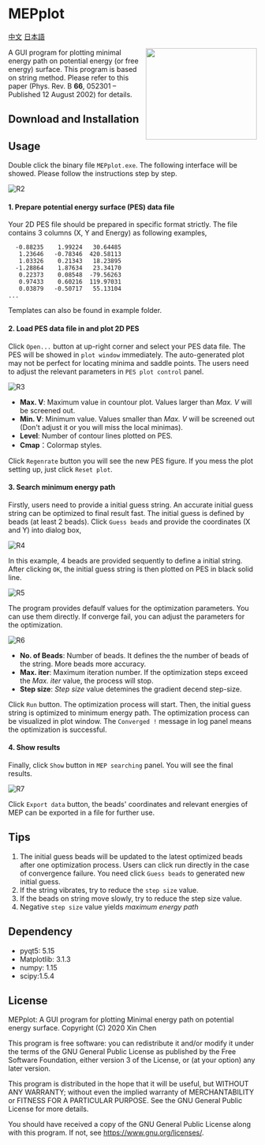 

# MEPplot
 [中文](README_CN.md)  [日本語](README_JP.md)

<a href="https://explosion.ai"><img src=".\ui\Logo.png"  width="225" height="185" align="right" /></a>

A GUI program for plotting minimal energy path on potential energy (or free energy) surface. This program is based on string method. Please refer to this paper (Phys. Rev. B **66**, 052301 – Published 12 August 2002) for details.

## Download and  Installation



## Usage

Double click the binary file `MEPplot.exe`. The following interface will be showed. Please follow the instructions step by step.

<img src=".\Readme-figures\R2.png" alt="R2"  />

#### 1. Prepare potential energy surface (PES) data file

Your 2D PES file should be prepared in specific format strictly. The file contains 3 columns (X, Y and Energy) as following examples,

```
  -0.88235    1.99224   30.64485
   1.23646   -0.78346  420.58113
   1.03326    0.21343   18.23895
  -1.28864    1.87634   23.34170
   0.22373    0.08548  -79.56263
   0.97433    0.60216  119.97031
   0.03879   -0.50717   55.13104
...
```

Templates can also be found in example folder. 



#### 2. Load PES data file in and plot 2D PES

Click `Open...` button at up-right corner and select your PES data file. The PES will be showed in `plot window` immediately. The auto-generated plot may not be perfect for locating minima and saddle points. The users need to adjust the relevant parameters in `PES plot control` panel. 

<img src=".\Readme-figures\R3.png" alt="R3"  />

* **Max. V**: Maximum value in countour plot. Values larger than *Max. V* will be screened out. 
* **Min. V**: Minimum  value. Values smaller than *Max. V* will be screened out (Don't adjust it or you will miss the local minimas).
* **Level**: Number of contour lines plotted on PES. 
* **Cmap**：Colormap styles.

Click `Regenrate` button you will see the new PES figure. If you mess the plot setting up, just click `Reset plot`. 



#### 3. Search minimum energy path

Firstly, users need to provide a initial guess string. An accurate initial guess string can be optimized to final result fast. The initial guess is defined by beads (at least 2 beads). Click `Guess beads` and provide the coordinates (X and Y) into dialog box,



<img src=".\Readme-figures\R4.png" alt="R4"  />

In this example, 4 beads are provided sequently to define a initial string. After clicking `OK`, the initial guess string is then plotted on PES in black solid line. 

<img src=".\Readme-figures\R5.png" alt="R5"  />

The program provides defaulf values for the optimization parameters. You can use them directly. If converge fail, you can adjust the parameters for the optimization. 

<img src=".\Readme-figures\R6.png" alt="R6"  />

* **No. of Beads**: Number of beads. It defines the the number of beads of the string. More beads more accuracy. 
* **Max. iter**: Maximum iteration number. If the optimization steps exceed the *Max. iter* value, the process will stop. 
* **Step size**:  *Step size* value detemines the gradient decend step-size.  



Click `Run` button. The optimization process will start. Then, the initial guess string is optimized to minimum energy path. The optimization process can be visualized in plot window. The  `Converged !` message in log panel means the optimization is successful. 



#### 4. Show results

Finally, click `Show` button in `MEP searching` panel. You will see the final results. 

 <img src=".\Readme-figures\R7.png" alt="R7"  />

Click `Export data` button, the beads' coordinates and relevant energies of MEP can be exported in a file for further use. 





## Tips

1. The initial guess beads will be updated to the latest optimized beads after one optimization process. Users can click run directly in the case of convergence failure. You need click `Guess beads` to generated new initial guess.
2. If the string vibrates, try to reduce the `step size` value.
3. If the beads on string move slowly,  try to reduce the step size value.
4. Negative `step size` value yields *maximum energy path*



## Dependency

* pyqt5: 5.15
* Matplotlib: 3.1.3
* numpy: 1.15
* scipy:1.5.4



## License

MEPplot: A GUI program for plotting Minimal energy path on potential energy surface. 
Copyright (C)  2020 Xin Chen

This program is free software: you can redistribute it and/or modify it under the terms of the GNU General Public License as published by the Free Software Foundation, either version 3 of the License, or (at your option) any later version.

This program is distributed in the hope that it will be useful, but WITHOUT ANY WARRANTY; without even the implied warranty of MERCHANTABILITY or FITNESS FOR A PARTICULAR PURPOSE.  See the GNU General Public License for more details.

You should have received a copy of the GNU General Public License along with this program. If not, see <https://www.gnu.org/licenses/>.


